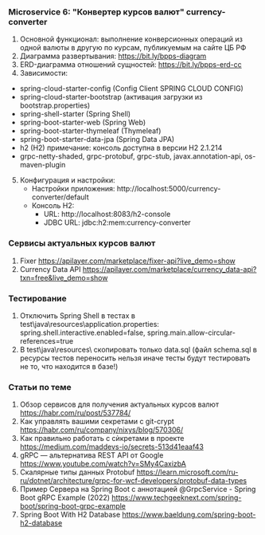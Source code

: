 ### Microservice 6: "Конвертер курсов валют" currency-converter
1. Основной функционал: выполнение конверсионных операций из одной валюты в другую по курсам, публикуемым на сайте ЦБ РФ
2. Диаграмма развертывания: https://bit.ly/bpps-diagram
3. ERD-диаграмма отношений сущностей: https://bit.ly/bpps-erd-cc
4. Зависимости:
  - spring-cloud-starter-config (Config Client SPRING CLOUD CONFIG)
  - spring-cloud-starter-bootstrap (активация загрузки из bootstrap.properties)
  - spring-shell-starter (Spring Shell)
  - spring-boot-starter-web (Spring Web)
  - spring-boot-starter-thymeleaf (Thymeleaf)
  - spring-boot-starter-data-jpa (Spring Data JPA)
  - h2 (H2) примечание: консоль доступна в версии H2 2.1.214
  - grpc-netty-shaded, grpc-protobuf, grpc-stub, javax.annotation-api, os-maven-plugin
5. Конфигурация и настройки:
   - Настройки приложения: http://localhost:5000/currency-converter/default
   - Консоль H2:
     - URL: http://localhost:8083/h2-console
     - JDBC URL: jdbc:h2:mem:currency-converter

### Сервисы актуальных курсов валют
1. Fixer https://apilayer.com/marketplace/fixer-api?live_demo=show
2. Currency Data API https://apilayer.com/marketplace/currency_data-api?txn=free&live_demo=show

### Тестирование
1. Отключить Spring Shell в тестах в test\java\resources\application.properties: spring.shell.interactive.enabled=false, spring.main.allow-circular-references=true
2. В test\java\resources\ скопировать только data.sql (файл schema.sql в ресурсы тестов переносить нельзя иначе тесты будут тестировать не то, что находится в базе!)

### Статьи по теме
1. Обзор сервисов для получения актуальных курсов валют https://habr.com/ru/post/537784/
2. Как управлять вашими секретами с git-crypt https://habr.com/ru/company/nixys/blog/570306/
3. Как правильно работать с сѝкретами в проекте https://medium.com/maddevs-io/secrets-513d41eaaf43
4. gRPC — альтернатива REST API от Google https://www.youtube.com/watch?v=SMy4CaxizbA
5. Скалярные типы данных Protobuf https://learn.microsoft.com/ru-ru/dotnet/architecture/grpc-for-wcf-developers/protobuf-data-types
6. Пример Сервера на Spring Boot c аннотацией @GrpcService - Spring Boot gRPC Example (2022) https://www.techgeeknext.com/spring-boot/spring-boot-grpc-example
7. Spring Boot With H2 Database https://www.baeldung.com/spring-boot-h2-database
